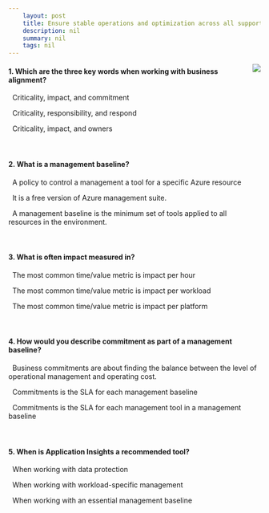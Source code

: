 ```yaml
---
    layout: post
    title: Ensure stable operations and optimization across all supported workloads deployed to the cloud. 
    description: nil
    summary: nil
    tags: nil
---
```



 <a target="_blank" href="https://docs.microsoft.com/en-us/learn/modules/cloud-adoption-framework-manage/7-knowledge-check/"><i class="fas fa-external-link-alt"></i> </a>
 <img align="right" src="https://docs.microsoft.com/en-us/learn/achievements/cloud-adoption-framework-manage.svg">
####  1. Which are the three key words when working with business alignment?


<i class='fas fa-check-square' style='color: Dodgerblue;'></i> &nbsp;&nbsp;Criticality, impact, and commitment

<i class='far fa-square'></i> &nbsp;&nbsp;Criticality, responsibility, and respond

<i class='far fa-square'></i> &nbsp;&nbsp;Criticality, impact, and owners
<br />
<br />
<br />

####  2. What is a management baseline?


<i class='far fa-square'></i> &nbsp;&nbsp;A policy to control a management a tool for a specific Azure resource

<i class='far fa-square'></i> &nbsp;&nbsp;It is a free version of Azure management suite.

<i class='fas fa-check-square' style='color: Dodgerblue;'></i> &nbsp;&nbsp;A management baseline is the minimum set of tools applied to all resources in the environment.
<br />
<br />
<br />

####  3. What is often impact measured in?


<i class='fas fa-check-square' style='color: Dodgerblue;'></i> &nbsp;&nbsp;The most common time/value metric is impact per hour

<i class='far fa-square'></i> &nbsp;&nbsp;The most common time/value metric is impact per workload

<i class='far fa-square'></i> &nbsp;&nbsp;The most common time/value metric is impact per platform
<br />
<br />
<br />

####  4. How would you describe commitment as part of a management baseline?


<i class='fas fa-check-square' style='color: Dodgerblue;'></i> &nbsp;&nbsp;Business commitments are about finding the balance between the level of operational management and operating cost.

<i class='far fa-square'></i> &nbsp;&nbsp;Commitments is the SLA for each management baseline

<i class='far fa-square'></i> &nbsp;&nbsp;Commitments is the SLA for each management tool in a management baseline
<br />
<br />
<br />

####  5. When is Application Insights a recommended tool?


<i class='far fa-square'></i> &nbsp;&nbsp;When working with data protection

<i class='fas fa-check-square' style='color: Dodgerblue;'></i> &nbsp;&nbsp;When working with workload-specific management

<i class='far fa-square'></i> &nbsp;&nbsp;When working with an essential management baseline
<br />
<br />
<br />
